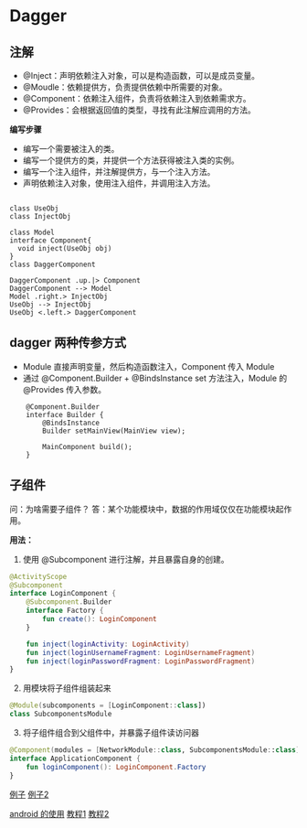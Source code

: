 # Dagger

## 注解

* @Inject：声明依赖注入对象，可以是构造函数，可以是成员变量。
* @Moudle：依赖提供方，负责提供依赖中所需要的对象。
* @Component：依赖注入组件，负责将依赖注入到依赖需求方。
* @Provides：会根据返回值的类型，寻找有此注解应调用的方法。




**编写步骤**
* 编写一个需要被注入的类。
* 编写一个提供方的类，并提供一个方法获得被注入类的实例。
* 编写一个注入组件，并注解提供方，与一个注入方法。
* 声明依赖注入对象，使用注入组件，并调用注入方法。

```plantuml

class UseObj
class InjectObj

class Model
interface Component{
  void inject(UseObj obj)
}
class DaggerComponent

DaggerComponent .up.|> Component
DaggerComponent --> Model
Model .right.> InjectObj
UseObj --> InjectObj
UseObj <.left.> DaggerComponent

```

## dagger 两种传参方式

* Module 直接声明变量，然后构造函数注入，Component 传入 Module
* 通过 @Component.Builder + @BindsInstance set 方法注入，Module 的  @Provides 传入参数。
```
    @Component.Builder
    interface Builder {
        @BindsInstance
        Builder setMainView(MainView view);

        MainComponent build();
    }
```

## 子组件

问：为啥需要子组件？
答：某个功能模块中，数据的作用域仅仅在功能模块起作用。

**用法：**
1. 使用 @Subcomponent 进行注解，并且暴露自身的创建。


```kotlin
@ActivityScope
@Subcomponent
interface LoginComponent {
    @Subcomponent.Builder
    interface Factory {
        fun create(): LoginComponent
    }

    fun inject(loginActivity: LoginActivity)
    fun inject(loginUsernameFragment: LoginUsernameFragment)
    fun inject(loginPasswordFragment: LoginPasswordFragment)
}
```

2. 用模块将子组件组装起来

```kotlin
@Module(subcomponents = [LoginComponent::class])
class SubcomponentsModule
```

3. 将子组件组合到父组件中，并暴露子组件读访问器

```kotlin
@Component(modules = [NetworkModule::class, SubcomponentsModule::class])
interface ApplicationComponent {
    fun loginComponent(): LoginComponent.Factory
}
```



[例子](https://juejin.im/entry/5970a8175188254d1c7ab4b2)
[例子2](https://zhuanlan.zhihu.com/p/113124369)

[android 的使用](https://juejin.im/post/5cc7202fe51d456e31164a6c)
[教程1](https://juejin.im/post/5ba4b5a75188255c38535fa3)
[教程2](https://juejin.im/post/5a39f26df265da4324809685)
